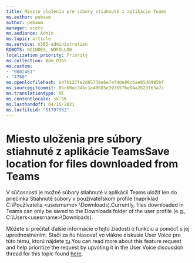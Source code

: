 ```yaml
---
title: Miesto uloženia pre súbory stiahnuté z aplikácie Teams
ms.author: pebaum
author: pebaum
manager: scotv
ms.audience: Admin
ms.topic: article
ms.service: o365-administration
ROBOTS: NOINDEX, NOFOLLOW
localization_priority: Priority
ms.collection: Adm_O365
ms.custom:
- "9002461"
- "4768"
ms.openlocfilehash: b47b127fe2d65738e6e7ef4de98c6ae85d0995bf
ms.sourcegitcommit: 8bc60ec34bc1e40685e3976576e04a2623f63a7c
ms.translationtype: MT
ms.contentlocale: sk-SK
ms.lasthandoff: 04/15/2021
ms.locfileid: "51797952"
---
```

# <a name="save-location-for-files-downloaded-from-teams"></a><span data-ttu-id="68d63-102">Miesto uloženia pre súbory stiahnuté z aplikácie Teams</span><span class="sxs-lookup"><span data-stu-id="68d63-102">Save location for files downloaded from Teams</span></span>

<span data-ttu-id="68d63-103">V súčasnosti je možné súbory stiahnuté v aplikácii Teams uložiť len do priečinka Stiahnuté súbory v používateľskom profile (napríklad C:\Používatelia \<usesrname> \Downloads).</span><span class="sxs-lookup"><span data-stu-id="68d63-103">Currently, files downloaded in Teams can only be saved to the Downloads folder of the user profile (e.g., C:\Users\<usesrname>\Downloads).</span></span>

<span data-ttu-id="68d63-104">Môžete si prečítať ďalšie informácie o tejto žiadosti o funkciu a pomôcť s jej uprednostnením. Stačí za ňu hlasovať vo vlákne diskusie User Voice pre túto tému, ktorú nájdete [tu](https://microsoftteams.uservoice.com/forums/555103-public/suggestions/18693262-have-the-download-function-of-files-allow-you-to-s).</span><span class="sxs-lookup"><span data-stu-id="68d63-104">You can read more about this feature request and help prioritize the request by upvoting it in the User Voice discussion thread for this topic found [here](https://microsoftteams.uservoice.com/forums/555103-public/suggestions/18693262-have-the-download-function-of-files-allow-you-to-s).</span></span>
